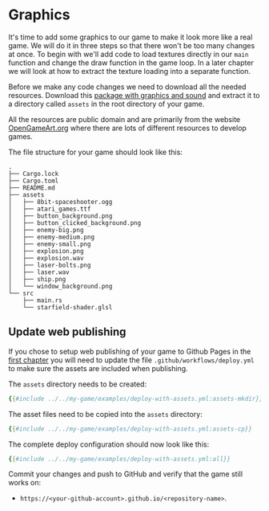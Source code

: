 # Graphics

It's time to add some graphics to our game to make it look more like a real
game. We will do it in three steps so that there won't be too many changes at
once. To begin with we'll add code to load textures directly in our `main`
function and change the draw function in the game loop. In a later chapter we
will look at how to extract the texture loading into a separate function.

Before we make any code changes we need to download all the needed resources.
Download this [package with graphics and sound](assets.zip) and extract it to
a directory called `assets` in the root directory of your game.

All the resources are public domain and are primarily from the website
[OpenGameArt.org](https://opengameart.org/) where there are lots of different
resources to develop games.

The file structure for your game should look like this:

```
.
├── Cargo.lock
├── Cargo.toml
├── README.md
├── assets
│   ├── 8bit-spaceshooter.ogg
│   ├── atari_games.ttf
│   ├── button_background.png
│   ├── button_clicked_background.png
│   ├── enemy-big.png
│   ├── enemy-medium.png
│   ├── enemy-small.png
│   ├── explosion.png
│   ├── explosion.wav
│   ├── laser-bolts.png
│   ├── laser.wav
│   ├── ship.png
│   └── window_background.png
└── src
    ├── main.rs
    └── starfield-shader.glsl
```

## Update web publishing

If you chose to setup web publishing of your game to Github Pages in the 
[first chapter](ch1-first-program.md#publicera-på-webben-om-du-vill) you will
need to update the file `.github/workflows/deploy.yml` to make sure the assets
are included when publishing.

The `assets` directory needs to be created:

```yaml
{{#include ../../my-game/examples/deploy-with-assets.yml:assets-mkdir}}
```

The asset files need to be copied into the `assets` directory:

```yaml
{{#include ../../my-game/examples/deploy-with-assets.yml:assets-cp}}
```

The complete deploy configuration should now look like this:

```yaml
{{#include ../../my-game/examples/deploy-with-assets.yml:all}}
```

Commit your changes and push to GitHub and verify that the game still works
on:
* `https://<your-github-account>.github.io/<repository-name>`.

